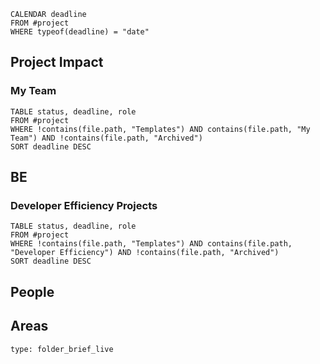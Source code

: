```dataview
CALENDAR deadline
FROM #project
WHERE typeof(deadline) = "date"
```
## Project Impact
### My Team
```dataview
TABLE status, deadline, role
FROM #project
WHERE !contains(file.path, "Templates") AND contains(file.path, "My Team") AND !contains(file.path, "Archived")
SORT deadline DESC
```
## BE
### Developer Efficiency Projects
```dataview
TABLE status, deadline, role
FROM #project
WHERE !contains(file.path, "Templates") AND contains(file.path, "Developer Efficiency") AND !contains(file.path, "Archived")
SORT deadline DESC
```
## People
## Areas
```ccard
type: folder_brief_live
```
